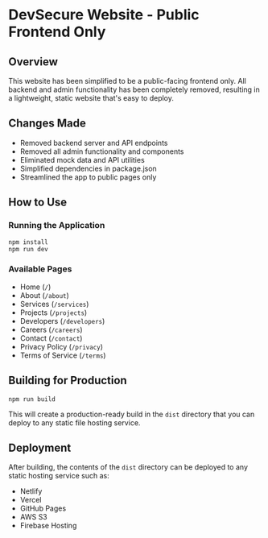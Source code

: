 # DevSecure Website - Public Frontend Only

## Overview
This website has been simplified to be a public-facing frontend only. All backend and admin functionality has been completely removed, resulting in a lightweight, static website that's easy to deploy.

## Changes Made
- Removed backend server and API endpoints
- Removed all admin functionality and components
- Eliminated mock data and API utilities
- Simplified dependencies in package.json
- Streamlined the app to public pages only

## How to Use

### Running the Application
```
npm install
npm run dev
```

### Available Pages
- Home (`/`)
- About (`/about`)
- Services (`/services`)
- Projects (`/projects`)
- Developers (`/developers`) 
- Careers (`/careers`)
- Contact (`/contact`)
- Privacy Policy (`/privacy`)
- Terms of Service (`/terms`)

## Building for Production
```
npm run build
```
This will create a production-ready build in the `dist` directory that you can deploy to any static file hosting service.

## Deployment
After building, the contents of the `dist` directory can be deployed to any static hosting service such as:
- Netlify
- Vercel
- GitHub Pages
- AWS S3
- Firebase Hosting
